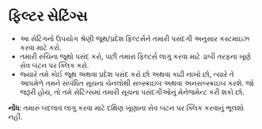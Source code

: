 # **ફિલ્ટર સેટિંગ્સ**

- આ સેટિંગનો ઉપયોગ શ્રેણી જૂથ/પ્રદેશ ફિલ્ટર્સને તમારી પસંદગી અનુસાર કસ્ટમાઇઝ કરવા માટે કરો.
- તમારી રુચિના જૂથો પસંદ કરો, પછી તમારા ફિલ્ટર્સ લાગુ કરવા માટે ડાબી તરફના ખૂણે સેવ બટન પર ક્લિક કરો.
- જ્યારે તમે કોઈ જૂથ અથવા પ્રદેશ પસંદ કરો છો અથવા કાઢી નાખો છો, ત્યારે તે આપમેળે તમને સંબંધિત સૂચના ચેનલોથી સબ્સ્ક્રાઇબ અથવા અનસબ્સ્ક્રાઇબ કરશે. જો જરૂરી હોય, તો તમે સેટિંગ્સમાં તમારી સૂચના પસંદગીઓનું મેનેજમેન્ટ કરી શકો છો.

**નોંધ**: તમારું બદલાવ લાગુ કરવા માટે દક્ષિણ ખૂણાના સેવ બટન પર ક્લિક કરવાનું ભૂલશો નહીં.